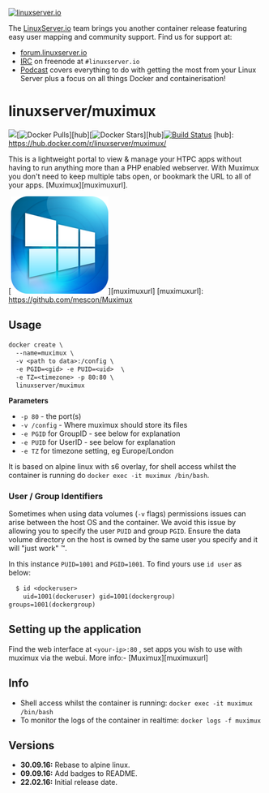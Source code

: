 [linuxserverurl]: https://linuxserver.io
[forumurl]: https://forum.linuxserver.io
[ircurl]: https://www.linuxserver.io/index.php/irc/
[podcasturl]: https://www.linuxserver.io/index.php/category/podcast/

[![linuxserver.io](https://raw.githubusercontent.com/linuxserver/docker-templates/master/linuxserver.io/img/linuxserver_medium.png)][linuxserverurl]

The [LinuxServer.io][linuxserverurl] team brings you another container release featuring easy user mapping and community support. Find us for support at:
* [forum.linuxserver.io][forumurl]
* [IRC][ircurl] on freenode at `#linuxserver.io`
* [Podcast][podcasturl] covers everything to do with getting the most from your Linux Server plus a focus on all things Docker and containerisation!

# linuxserver/muximux
[![](https://images.microbadger.com/badges/image/linuxserver/muximux.svg)](http://microbadger.com/images/linuxserver/muximux "Get your own image badge on microbadger.com")[![Docker Pulls](https://img.shields.io/docker/pulls/linuxserver/muximux.svg)][hub][![Docker Stars](https://img.shields.io/docker/stars/linuxserver/muximux.svg)][hub][![Build Status](http://jenkins.linuxserver.io:8080/buildStatus/icon?job=Dockers/LinuxServer.io/linuxserver-muximux)](http://jenkins.linuxserver.io:8080/job/Dockers/job/LinuxServer.io/job/linuxserver-muximux/)
[hub]: https://hub.docker.com/r/linuxserver/muximux/

This is a lightweight portal to view & manage your HTPC apps without having to run anything more than a PHP enabled webserver. With Muximux you don't need to keep multiple tabs open, or bookmark the URL to all of your apps. [Muximux][muximuxurl].

[![muximux](https://raw.githubusercontent.com/linuxserver/docker-templates/master/linuxserver.io/img/muximux-icon.png)][muximuxurl]
[muximuxurl]: https://github.com/mescon/Muximux

## Usage

```
docker create \
  --name=muximux \
  -v <path to data>:/config \
  -e PGID=<gid> -e PUID=<uid>  \
  -e TZ=<timezone> -p 80:80 \
  linuxserver/muximux
```

**Parameters**

* `-p 80` - the port(s)
* `-v /config` - Where muximux should store its files
* `-e PGID` for GroupID - see below for explanation
* `-e PUID` for UserID - see below for explanation
* `-e TZ` for timezone setting, eg Europe/London

It is based on alpine linux with s6 overlay, for shell access whilst the container is running do `docker exec -it muximux /bin/bash`.

### User / Group Identifiers

Sometimes when using data volumes (`-v` flags) permissions issues can arise between the host OS and the container. We avoid this issue by allowing you to specify the user `PUID` and group `PGID`. Ensure the data volume directory on the host is owned by the same user you specify and it will "just work" ™.

In this instance `PUID=1001` and `PGID=1001`. To find yours use `id user` as below:

```
  $ id <dockeruser>
    uid=1001(dockeruser) gid=1001(dockergroup) groups=1001(dockergroup)
```

## Setting up the application

Find the web interface at `<your-ip>:80` , set apps you wish to use with muximux via the webui.
More info:- [Muximux][muximuxurl]


## Info

* Shell access whilst the container is running: `docker exec -it muximux /bin/bash`
* To monitor the logs of the container in realtime: `docker logs -f muximux`

## Versions

+ **30.09.16:** Rebase to alpine linux.
+ **09.09.16:** Add badges to README.
+ **22.02.16:** Initial release date.
